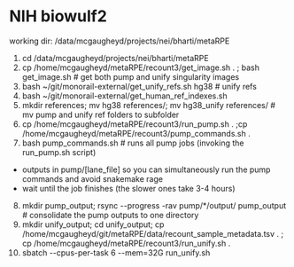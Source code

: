 # NIH biowulf2

working dir: /data/mcgaugheyd/projects/nei/bharti/metaRPE

1. cd /data/mcgaugheyd/projects/nei/bharti/metaRPE
2. cp /home/mcgaugheyd/metaRPE/recount3/get_image.sh . ; bash get_image.sh # get both pump and unify singularity images
3. bash ~/git/monorail-external/get_unify_refs.sh hg38 # unify refs
4. bash ~/git/monorail-external/get_human_ref_indexes.sh
5. mkdir references; mv hg38 references/; mv hg38_unify references/ # mv pump and unify ref folders to subfolder
6. cp /home/mcgaugheyd/metaRPE/recount3/run_pump.sh . ;cp /home/mcgaugheyd/metaRPE/recount3/pump_commands.sh . 
7. bash pump_commands.sh # runs all pump jobs (invoking the run_pump.sh script)
  - outputs in pump/[lane_file] so you can simultaneously run the pump commands and avoid snakemake rage
  - wait until the job finishes (the slower ones take 3-4 hours)
8. mkdir pump_output; rsync --progress -rav pump/*/output/ pump_output # consolidate the pump outputs to one directory
9. mkdir unify_output; cd unify_output; cp /home/mcgaugheyd/git/metaRPE/data/recount_sample_metadata.tsv . ; cp /home/mcgaugheyd/metaRPE/recount3/run_unify.sh .
10. sbatch --cpus-per-task 6 --mem=32G run_unify.sh
